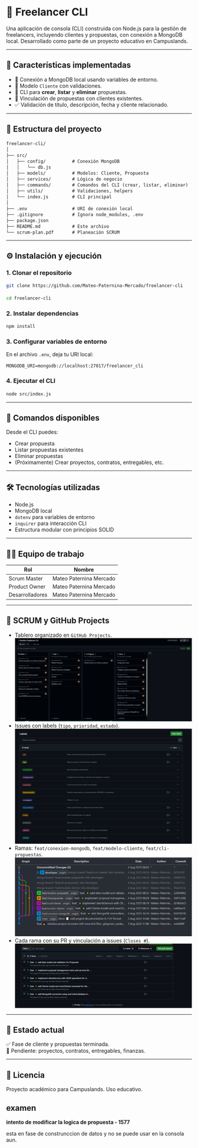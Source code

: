 
# 💼 Freelancer CLI

Una aplicación de consola (CLI) construida con Node.js para la gestión de freelancers, incluyendo clientes y propuestas, con conexión a MongoDB local. Desarrollado como parte de un proyecto educativo en Campuslands.

---

## 📌 Características implementadas

- 📁 Conexión a MongoDB local usando variables de entorno.
- 👤 Modelo `Cliente` con validaciones.
- 📝 CLI para **crear**, **listar** y **eliminar** propuestas.
- 🔗 Vinculación de propuestas con clientes existentes.
- ✅ Validación de título, descripción, fecha y cliente relacionado.

---

## 📂 Estructura del proyecto

```
freelancer-cli/
│
├── src/
│   ├── config/          # Conexión MongoDB
│   │   └── db.js
│   ├── models/          # Modelos: Cliente, Propuesta
│   ├── services/        # Lógica de negocio
│   ├── commands/        # Comandos del CLI (crear, listar, eliminar)
│   ├── utils/           # Validaciones, helpers
│   └── index.js         # CLI principal
│
├── .env                 # URI de conexión local
├── .gitignore           # Ignora node_modules, .env
├── package.json
├── README.md            # Este archivo
└── scrum-plan.pdf       # Planeación SCRUM
```

---

## ⚙️ Instalación y ejecución

### 1. Clonar el repositorio
```bash
git clone https://github.com/Mateo-Paternina-Mercado/freelancer-cli

cd freelancer-cli
```

### 2. Instalar dependencias
```bash
npm install
```

### 3. Configurar variables de entorno

En el archivo `.env`, deja tu URI local:
```
MONGODB_URI=mongodb://localhost:27017/freelancer_cli
```

### 4. Ejecutar el CLI
```bash
node src/index.js
```

---

## 🧪 Comandos disponibles

Desde el CLI puedes:

- Crear propuesta
- Listar propuestas existentes
- Eliminar propuestas
- (Próximamente) Crear proyectos, contratos, entregables, etc.

---

## 🛠 Tecnologías utilizadas

- Node.js
- MongoDB local
- `dotenv` para variables de entorno
- `inquirer` para interacción CLI
- Estructura modular con principios SOLID

---

## 👨‍💻 Equipo de trabajo

| Rol              | Nombre                         |
|------------------|--------------------------------|
| Scrum Master     | Mateo Paternina Mercado        |
| Product Owner    | Mateo Paternina Mercado        |
| Desarrolladores  | Mateo Paternina Mercado        |

---

## 🔗 SCRUM y GitHub Projects

- Tablero organizado en `GitHub Projects`.
![TABLERO](image.png)
- Issues con labels (`tipo`, `prioridad`, `estado`).
![LABELS](image-1.png)
- Ramas: `feat/conexion-mongodb`, `feat/modelo-cliente`, `feat/cli-propuestas`.
![RAMAS](image-2.png)
- Cada rama con su PR y vinculación a issues (`Closes #`).
![CLOSE](image-3.png)

---

## 📌 Estado actual

✅ Fase de cliente y propuestas terminada.  
🚧 Pendiente: proyectos, contratos, entregables, finanzas.

---

## 📝 Licencia

Proyecto académico para Campuslands. Uso educativo.



## examen

**intento de modificar la logica de propuesta - 1577**

esta en fase de construnccion de datos y no se puede usar en la consola aun.